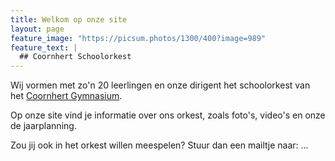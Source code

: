 ```yaml
---
title: Welkom op onze site
layout: page
feature_image: "https://picsum.photos/1300/400?image=989"
feature_text: |
  ## Coornhert Schoolorkest
---
```


Wij vormen met zo'n 20 leerlingen en onze dirigent het schoolorkest van het <a href="https://www.coornhert-gymnasium.nl/">Coornhert Gymnasium</a>.

Op onze site vind je informatie over ons orkest, zoals foto's, video's en onze de jaarplanning.

Zou jij ook in het orkest willen meespelen? Stuur dan een mailtje naar: ...
